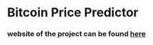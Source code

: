 # Bitcoin Price Predictor
### website of the project can be found [here](https://sunnym412.wixsite.com/bitcoinpredictor)
